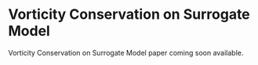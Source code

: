 # Vorticity Conservation on Surrogate Model
Vorticity Conservation on Surrogate Model paper coming soon available.
